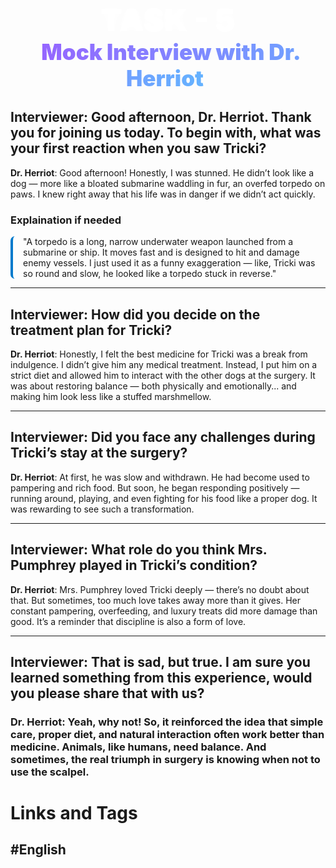 <div style = "text-align: center;"><span style = "animation: fadeInUp 0.7s ease-in-out; font-weight: bold;"><span style="text-shadow: 0 0 13px rgb(255,255,255), 0 0 2px rgb(255,255,255); font-size: 50; font-weight: 1000; padding: 3px; padding-right: 10px; padding-left: 10px; border-radius: 7px; color: rgb(255,255,255);">TASK - 5</span></span></div>
<div style = "text-align: center;"><span style = "animation: fadeInUp 0.7s ease-in-out; font-weight: bold;"><span style="background: linear-gradient(to right, rgb(150,100,255), rgb(100, 180, 255)); -webkit-background-clip: text; -webkit-text-fill-color: transparent; font-size: 35; font-weight: 1000; padding: 3px; padding-right: 10px; padding-left: 10px; border-radius: 7px; ">Mock Interview with Dr. Herriot</span></span></div>

## **Interviewer**: Good afternoon, Dr. Herriot. Thank you for joining us today. To begin with, what was your first reaction when you saw Tricki?

**Dr. Herriot**: Good afternoon! Honestly, I was stunned. He didn’t look like a dog — more like a bloated submarine waddling in fur, an overfed torpedo on paws. I knew right away that his life was in danger if we didn’t act quickly.
### Explaination if needed
<div style = "border-left: 4px solid #007acc; padding-left: 1rem; border-radius: 7px;">"A torpedo is a long, narrow underwater weapon launched from a submarine or ship. It moves fast and is designed to hit and damage enemy vessels. I just used it as a funny exaggeration — like, Tricki was so round and slow, he looked like a torpedo stuck in reverse."</div>

---

## **Interviewer**: How did you decide on the treatment plan for Tricki?

**Dr. Herriot**: Honestly, I felt the best medicine for Tricki was a break from indulgence. I didn’t give him any medical treatment. Instead, I put him on a strict diet and allowed him to interact with the other dogs at the surgery. It was about restoring balance — both physically and emotionally... and making him look less like a stuffed marshmellow.

---

## **Interviewer**: Did you face any challenges during Tricki’s stay at the surgery?

**Dr. Herriot**: At first, he was slow and withdrawn. He had become used to pampering and rich food. But soon, he began responding positively — running around, playing, and even fighting for his food like a proper dog. It was rewarding to see such a transformation.

---

## **Interviewer**: What role do you think Mrs. Pumphrey played in Tricki’s condition?

**Dr. Herriot**: Mrs. Pumphrey loved Tricki deeply — there’s no doubt about that. But sometimes, too much love takes away more than it gives. Her constant pampering, overfeeding, and luxury treats did more damage than good. It’s a reminder that discipline is also a form of love.

---

## **Interviewer**: That is sad, but true. I am sure you learned something from this experience, would you please share that with us?

### **Dr. Herriot**: Yeah, why not! So, it reinforced the idea that simple care, proper diet, and natural interaction often work better than medicine. Animals, like humans, need balance. And sometimes, the real triumph in surgery is knowing when **not** to use the scalpel.

# Links and Tags
## #English